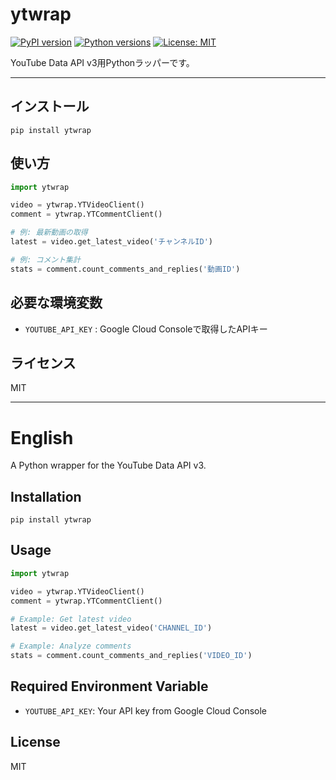 # ytwrap

[![PyPI version](https://img.shields.io/pypi/v/ytwrap.svg)](https://pypi.org/project/ytwrap/)
[![Python versions](https://img.shields.io/pypi/pyversions/ytwrap.svg)](https://pypi.org/project/ytwrap/)
[![License: MIT](https://img.shields.io/badge/License-MIT-yellow.svg)](LICENSE)

YouTube Data API v3用Pythonラッパーです。

---

## インストール
```
pip install ytwrap
```

## 使い方
```python
import ytwrap

video = ytwrap.YTVideoClient()
comment = ytwrap.YTCommentClient()

# 例: 最新動画の取得
latest = video.get_latest_video('チャンネルID')

# 例: コメント集計
stats = comment.count_comments_and_replies('動画ID')
```

## 必要な環境変数
- `YOUTUBE_API_KEY` : Google Cloud Consoleで取得したAPIキー

## ライセンス
MIT

---

# English

A Python wrapper for the YouTube Data API v3.

## Installation
```
pip install ytwrap
```

## Usage
```python
import ytwrap

video = ytwrap.YTVideoClient()
comment = ytwrap.YTCommentClient()

# Example: Get latest video
latest = video.get_latest_video('CHANNEL_ID')

# Example: Analyze comments
stats = comment.count_comments_and_replies('VIDEO_ID')
```

## Required Environment Variable
- `YOUTUBE_API_KEY`: Your API key from Google Cloud Console

## License
MIT
